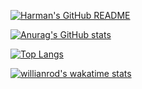 [![Harman's GitHub README](https://api.harmansandhu.tech/?username=RandomArray&avatar=false&txt=A+full-stack+web+developer+and+a+software+engineer)](https://github.com/Harman-Sandhu/github-readme-generator)

[![Anurag's GitHub stats](https://github-readme-stats.vercel.app/api?username=RandomArray&show_icons=true&theme=transparent)](https://github.com/anuraghazra/github-readme-stats)

[![Top Langs](https://github-readme-stats.vercel.app/api/top-langs/?username=RandomArray&show_icons=true&theme=transparent)](https://github.com/anuraghazra/github-readme-stats)

[![willianrod's wakatime stats](https://github-readme-stats.vercel.app/api/wakatime?username=RandomArray&show_icons=true&theme=transparent)](https://github.com/anuraghazra/github-readme-stats)

